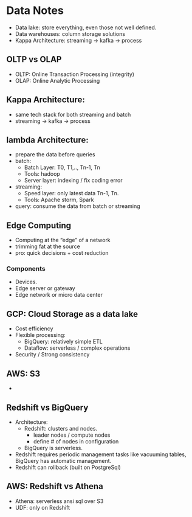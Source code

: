 # Data Notes
* Data lake: store everything, even those not well defined.
* Data warehouses: column storage solutions
* Kappa Architecture: streaming -> kafka -> process

## OLTP vs OLAP
* OLTP: Online Transaction Processing (integrity)
* OLAP: Online Analytic Processing

## Kappa Architecture:
* same tech stack for both streaming and batch
* streaming -> kafka -> process

## lambda Architecture:
* prepare the data before queries
* batch:
    * Batch Layer: T0, T1,.., Tn-1, Tn
    * Tools: hadoop
    * Server layer: indexing / fix coding error
* streaming:
    * Speed layer: only latest data Tn-1, Tn.
    * Tools: Apache storm, Spark
* query: consume the data from batch or streaming

## Edge Computing
* Computing at the “edge” of a network
* trimming fat at the source
* pro: quick decisions + cost reduction

### Components
* Devices.
* Edge server or gateway
* Edge network or micro data center

## GCP: Cloud Storage as a data lake
* Cost efficiency
* Flexible processing:
    * BigQuery: relatively simple ETL
    * Dataflow: serverless / complex operations
* Security / Strong consistency

## AWS: S3
*

## Redshift vs BigQuery
* Architecture:
    * Redshift: clusters and nodes.
        * leader nodes / compute nodes
        * define # of nodes in configuration
    * BigQuery is serverless.
* Redshift requires periodic management tasks like vacuuming tables, BigQuery has automatic management.
* Redshift can rollback (built on PostgreSql)

## AWS: Redshift vs Athena
* Athena: serverless ansi sql over S3
* UDF: only on Redshift
